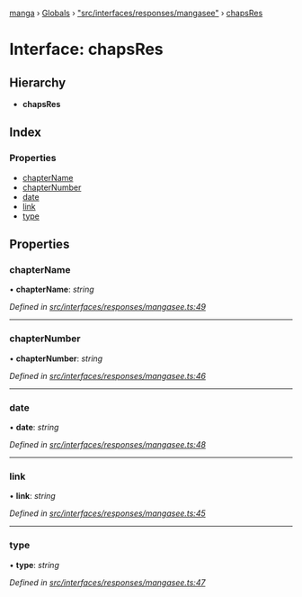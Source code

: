 [manga](../README.md) › [Globals](../globals.md) › ["src/interfaces/responses/mangasee"](../modules/_src_interfaces_responses_mangasee_.md) › [chapsRes](_src_interfaces_responses_mangasee_.chapsres.md)

# Interface: chapsRes

## Hierarchy

* **chapsRes**

## Index

### Properties

* [chapterName](_src_interfaces_responses_mangasee_.chapsres.md#chaptername)
* [chapterNumber](_src_interfaces_responses_mangasee_.chapsres.md#chapternumber)
* [date](_src_interfaces_responses_mangasee_.chapsres.md#date)
* [link](_src_interfaces_responses_mangasee_.chapsres.md#link)
* [type](_src_interfaces_responses_mangasee_.chapsres.md#type)

## Properties

###  chapterName

• **chapterName**: *string*

*Defined in [src/interfaces/responses/mangasee.ts:49](https://github.com/tushar1210/manga-node/blob/a01e945/src/interfaces/responses/mangasee.ts#L49)*

___

###  chapterNumber

• **chapterNumber**: *string*

*Defined in [src/interfaces/responses/mangasee.ts:46](https://github.com/tushar1210/manga-node/blob/a01e945/src/interfaces/responses/mangasee.ts#L46)*

___

###  date

• **date**: *string*

*Defined in [src/interfaces/responses/mangasee.ts:48](https://github.com/tushar1210/manga-node/blob/a01e945/src/interfaces/responses/mangasee.ts#L48)*

___

###  link

• **link**: *string*

*Defined in [src/interfaces/responses/mangasee.ts:45](https://github.com/tushar1210/manga-node/blob/a01e945/src/interfaces/responses/mangasee.ts#L45)*

___

###  type

• **type**: *string*

*Defined in [src/interfaces/responses/mangasee.ts:47](https://github.com/tushar1210/manga-node/blob/a01e945/src/interfaces/responses/mangasee.ts#L47)*
